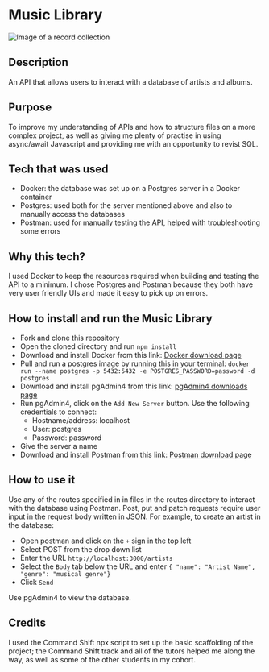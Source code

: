 # Music Library

![Image of a record collection](https://images.unsplash.com/photo-1513746347121-4cfd77c7dc37?ixlib=rb-4.0.3&ixid=M3wxMjA3fDB8MHxwaG90by1wYWdlfHx8fGVufDB8fHx8fA%3D%3D&auto=format&fit=crop&w=687&q=80)

## Description

An API that allows users to interact with a database of artists and albums.

## Purpose

To improve my understanding of APIs and how to structure files on a more complex project, as well as giving me plenty of practise in using async/await Javascript and providing me with an opportunity to revist SQL.

## Tech that was used

- Docker: the database was set up on a Postgres server in a Docker container
- Postgres: used both for the server mentioned above and also to manually access the databases
- Postman: used for manually testing the API, helped with troubleshooting some errors

## Why this tech?

I used Docker to keep the resources required when building and testing the API to a minimum.
I chose Postgres and Postman because they both have very user friendly UIs and made it easy to pick up on errors.

## How to install and run the Music Library

- Fork and clone this repository
- Open the cloned directory and run `npm install`
- Download and install Docker from this link: [Docker download page](https://docs.docker.com/get-docker/)
- Pull and run a postgres image by running this in your terminal: `docker run --name postgres -p 5432:5432 -e POSTGRES_PASSWORD=password -d postgres`
- Download and install pgAdmin4 from this link: [pgAdmin4 downloads page](https://www.pgadmin.org/download/)
- Run pgAdmin4, click on the `Add New Server` button. Use the following credentials to connect:
  - Hostname/address: localhost
  - User: postgres
  - Password: password
- Give the server a name
- Download and install Postman from this link: [Postman download page](https://www.postman.com/downloads/)

## How to use it

Use any of the routes specified in in files in the routes directory to interact with the database using Postman. Post, put and patch requests require user input in the request body written in JSON. For example, to create an artist in the database:

- Open postman and click on the `+` sign in the top left
- Select POST from the drop down list
- Enter the URL `http://localhost:3000/artists`
- Select the `Body` tab below the URL and enter `{ "name": "Artist Name", "genre": "musical genre"}`
- Click `Send`

Use pgAdmin4 to view the database.

## Credits

I used the Command Shift npx script to set up the basic scaffolding of the project; the Command Shift track and all of the tutors helped me along the way, as well as some of the other students in my cohort.
